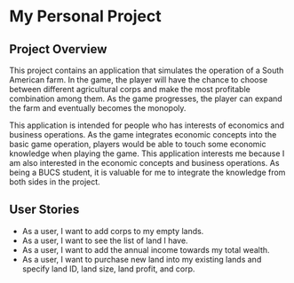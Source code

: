 # My Personal Project

## Project Overview

This project contains an application that simulates the operation of a South American farm.
In the game, the player will have the chance to choose between different agricultural corps
and make the most profitable combination among them. As the game progresses, the player can 
expand the farm and eventually becomes the monopoly. 


This application is intended for people who has interests of economics and business operations.
As the game integrates economic concepts into the basic game operation, players would be able to
touch some economic knowledge when playing the game. This application interests me because I am 
also interested in the economic concepts and business operations. As being a BUCS student, it is
valuable for me to integrate the knowledge from both sides in the project.

## User Stories

- As a user, I want to add corps to my empty lands.
- As a user, I want to see the list of land I have.
- As a user, I want to add the annual income towards my total wealth.
- As a user, I want to purchase new land into my existing lands and specify land ID, land size, land profit, and corp.

  